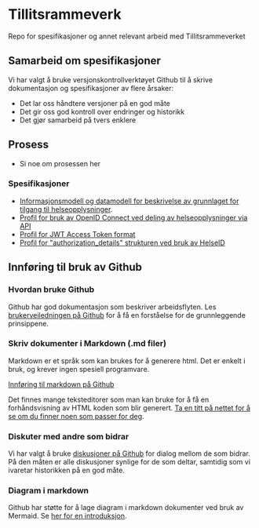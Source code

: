 # Tillitsrammeverk
Repo for spesifikasjoner og annet relevant arbeid med Tillitsrammeverket

## Samarbeid om spesifikasjoner
Vi har valgt å bruke versjonskontrollverktøyet Github til å skrive dokumentasjon og spesifikasjoner av flere årsaker:
- Det lar oss håndtere versjoner på en god måte
- Det gir oss god kontroll over endringer og historikk
- Det gjør samarbeid på tvers enklere

## Prosess
* Si noe om prosessen her

### Spesifikasjoner
* [Informasjonsmodell og datamodell for beskrivelse av grunnlaget for tilgang til helseopplysninger](https://github.com/NorskHelsenett/Tillitsrammeverk/blob/main/specs/informasjons_og_datamodell.md).
* [Profil for bruk av OpenID Connect ved deling av helseopplysninger via API](https://github.com/NorskHelsenett/Tillitsrammeverk/blob/main/specs/bruk_av_oidc.md)
* [Profil for JWT Access Token format](https://github.com/NorskHelsenett/Tillitsrammeverk/blob/main/specs/jwt_access_token_format.md)
* [Profil for "authorization_details" strukturen ved bruk av HelseID](https://github.com/NorskHelsenett/Tillitsrammeverk/blob/main/specs/profil_for_authorization_details.md)


## Innføring til bruk av Github
### Hvordan bruke Github
Github har god dokumentasjon som beskriver arbeidsflyten.
Les [brukerveiledningen på Github](https://docs.github.com/en/get-started/quickstart/github-flow) for å få en forståelse for de grunnleggende prinsippene.

### Skriv dokumenter i Markdown (.md filer)
Markdown er et språk som kan brukes for å generere html. Det er enkelt i bruk, og krever ingen spesiell programvare.
 
[Innføring til markdown på Github](https://docs.github.com/en/get-started/writing-on-github/getting-started-with-writing-and-formatting-on-github/basic-writing-and-formatting-syntax)

Det finnes mange teksteditorer som man kan bruke for å få en forhåndsvisning av HTML koden som blir generert. [Ta en titt på nettet for å se om du finner noen som passer for deg](https://duckduckgo.com/?q=markdown+editor&t=h_&ia=web).

### Diskuter med andre som bidrar
Vi har valgt å bruke [diskusjoner på Github](https://github.com/NorskHelsenett/Tillitsrammeverk/discussions) for dialog mellom de som bidrar. På den måten er alle diskusjoner synlige for de som deltar, samtidig som vi ivaretar historikken på en god måte.

### Diagram i markdown
Github har støtte for å lage diagram i markdown dokumenter ved bruk av Mermaid.
Se [her for en introduksjon](https://mermaid.js.org/intro/).
